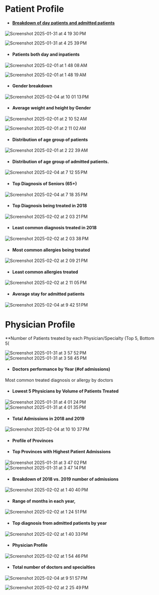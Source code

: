 

#  **Patient Profile**

- #### <u></ins>Breakdown of day patients and admitted patients</ins></u> 

![Screenshot 2025-01-31 at 4 19 30 PM](https://github.com/user-attachments/assets/badf0b03-ce4e-442e-91cf-1ee5e7a28536)

![Screenshot 2025-01-31 at 4 25 39 PM](https://github.com/user-attachments/assets/aacfcc69-bd1a-4778-a6a9-e47c47d50ea3)




- ####   </ins>Patients both day and inpatients</ins> 

![Screenshot 2025-02-01 at 1 48 08 AM](https://github.com/user-attachments/assets/15dcf101-7164-4ce8-a460-b0f7718cfc67)


![Screenshot 2025-02-01 at 1 48 19 AM](https://github.com/user-attachments/assets/6e1a9979-ca6b-4348-8cb7-71dd98bf0b93)

- #### Gender breakdown
  
![Screenshot 2025-02-04 at 10 01 13 PM](https://github.com/user-attachments/assets/316b236e-f5f9-432f-8369-e853b347641d)


- ####   Average weight and height by Gender 


![Screenshot 2025-02-01 at 2 10 52 AM](https://github.com/user-attachments/assets/78fed2da-639c-41ac-b2a5-bd54be3f8afe)

![Screenshot 2025-02-01 at 2 11 02 AM](https://github.com/user-attachments/assets/c1c3de8d-cbd5-4bd6-839d-42cf1db8eeca)




- #### Distribution of age group of patients


![Screenshot 2025-02-01 at 2 22 39 AM](https://github.com/user-attachments/assets/fe875699-694f-48e4-b1d7-a6a9ab7dfd46)

- #### Distribution of age group of admitted patients.
![Screenshot 2025-02-04 at 7 12 55 PM](https://github.com/user-attachments/assets/34c913e5-50ff-4916-84cf-f03f372a33f5)

- #### Top Diagnosis of Seniors (65+)
![Screenshot 2025-02-04 at 7 18 35 PM](https://github.com/user-attachments/assets/09c68878-e955-4da2-9ad9-ef116acf4805)


- #### Top Diagnosis being treated in 2018
![Screenshot 2025-02-02 at 2 03 21 PM](https://github.com/user-attachments/assets/4900e74b-b426-4ac9-81ed-f93fda2d26e6)

- #### Least common diagnosis treated in 2018


![Screenshot 2025-02-02 at 2 03 38 PM](https://github.com/user-attachments/assets/b259d74d-a6dd-455c-964f-152ba8b52036)


- #### Most common allergies being treated

![Screenshot 2025-02-02 at 2 09 21 PM](https://github.com/user-attachments/assets/bdacc55f-0150-4a20-8d95-20d6f42db2a0)


- #### Least common allergies treated


![Screenshot 2025-02-02 at 2 11 05 PM](https://github.com/user-attachments/assets/e1909fe0-2f95-4ac0-98fa-9bed638745f4)


- #### Average stay for admitted patients

![Screenshot 2025-02-04 at 9 42 51 PM](https://github.com/user-attachments/assets/0e8c9514-5d47-4843-960d-f8a7feced53e)


#  Physician Profile 


 
**Number of Patients treated by each Physician/Specialty (Top 5, Bottom 5(

![Screenshot 2025-01-31 at 3 57 52 PM](https://github.com/user-attachments/assets/bb58e8a9-cace-4dcc-aa93-505d5d36a864)
![Screenshot 2025-01-31 at 3 58 45 PM](https://github.com/user-attachments/assets/f78ab9be-8458-477c-ab85-3987372bc7aa)



- #### Doctors performance by Year (#of admissions) 
Most common treated diagnosis or allergy by doctors


- #### Lowest 5 Physicians by Volume of Patients Treated 


![Screenshot 2025-01-31 at 4 01 24 PM](https://github.com/user-attachments/assets/332a8c3d-3f21-4827-b404-29bbba03f800)
![Screenshot 2025-01-31 at 4 01 35 PM](https://github.com/user-attachments/assets/70a95de9-ea3a-4c5f-85c0-a693113a0970)


- #### Total Admissions in 2018 and 2019
![Screenshot 2025-02-04 at 10 10 37 PM](https://github.com/user-attachments/assets/ae670e78-fb4a-4ed0-bf5a-8c8814b1dc09)


- #### Profile of Provinces

- #### Top Provinces with Highest Patient Admissions

![Screenshot 2025-01-31 at 3 47 02 PM](https://github.com/user-attachments/assets/5017ae38-69f3-4a19-9216-89ab27f92f0c)
![Screenshot 2025-01-31 at 3 47 14 PM](https://github.com/user-attachments/assets/d69c7e8c-b748-4a7b-9591-0d779fa0f22a)
 
- #### Breakdown of 2018 vs. 2019 number of admissions

![Screenshot 2025-02-02 at 1 40 40 PM](https://github.com/user-attachments/assets/bab53d7b-00cf-45a6-99c1-8de89e35f108)

- #### Range of months in each year,

![Screenshot 2025-02-02 at 1 24 51 PM](https://github.com/user-attachments/assets/d30ddcf0-579e-4d3e-a12f-82bf224d2d73)

- #### Top diagnosis from admitted patients by year

![Screenshot 2025-02-02 at 1 40 33 PM](https://github.com/user-attachments/assets/e96483ce-575c-44e5-aac0-201b161aee7e)

- #### Physician Profile

![Screenshot 2025-02-02 at 1 54 46 PM](https://github.com/user-attachments/assets/1dc3afd1-4374-41bb-8b5d-f8bc2b105f82)

- #### Total number of doctors and specialties

![Screenshot 2025-02-04 at 9 51 57 PM](https://github.com/user-attachments/assets/e698ae13-1697-443b-bd05-029ac41b7e08)


![Screenshot 2025-02-02 at 2 25 49 PM](https://github.com/user-attachments/assets/7663db3b-ea1b-4317-b773-1087fc529241)




